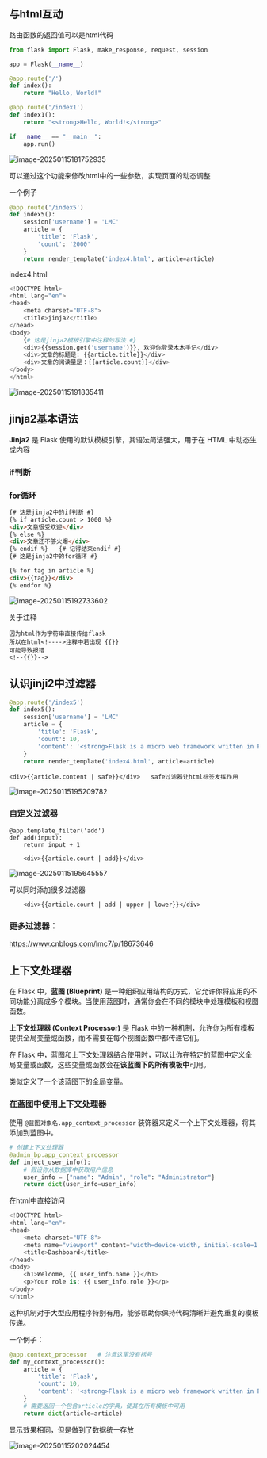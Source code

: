 ## 与html互动

路由函数的返回值可以是html代码

```python
from flask import Flask, make_response, request, session

app = Flask(__name__)

@app.route('/')
def index():
    return "Hello, World!"

@app.route('/index1')
def index1():
    return "<strong>Hello, World!</strong>"

if __name__ == "__main__":
    app.run()
```

![image-20250115181752935](https://s2.loli.net/2025/01/15/ZDhUC845EPoFcNn.png)

可以通过这个功能来修改html中的一些参数，实现页面的动态调整

一个例子

```python
@app.route('/index5')
def index5():
    session['username'] = 'LMC'
    article = {
        'title': 'Flask',
        'count': '2000'
    }
    return render_template('index4.html', article=article)
```

index4.html

```python
<!DOCTYPE html>
<html lang="en">
<head>
    <meta charset="UTF-8">
    <title>jinja2</title>
</head>
<body>
    {# 这是jinja2模板引擎中注释的写法 #}
    <div>{{session.get('username')}}, 欢迎你登录木木手记</div>
    <div>文章的标题是: {{article.title}}</div>
    <div>文章的阅读量是：{{article.count}}</div>
</body>
</html>
```

![image-20250115191835411](https://s2.loli.net/2025/01/15/gXjrSpF7hNx2no6.png)





## jinja2基本语法

**Jinja2** 是 Flask 使用的默认模板引擎，其语法简洁强大，用于在 HTML 中动态生成内容

### if判断

### for循环

```html
{# 这是jinja2中的if判断 #}
{% if article.count > 1000 %}
<div>文章很受欢迎</div>
{% else %}
<div>文章还不够火爆</div>
{% endif %}   {# 记得结束endif #}
{# 这是jinja2中的for循环 #}

{% for tag in article %}
<div>{{tag}}</div>
{% endfor %}
```

![image-20250115192733602](https://s2.loli.net/2025/01/15/NEDPQfRl9dvtHxj.png)

关于注释

```
因为html作为字符串直接传给flask
所以在html<!---->注释中若出现 {{}}
可能导致报错
<!--{{}}-->
```



## 认识jinji2中过滤器

```python
@app.route('/index5')
def index5():
    session['username'] = 'LMC'
    article = {
        'title': 'Flask',
        'count': 10,
        'content': '<strong>Flask is a micro web framework written in Python.</strong>'
    }
    return render_template('index4.html', article=article)
```

```
<div>{{article.content | safe}}</div>   safe过滤器让html标签发挥作用
```

![image-20250115195209782](https://s2.loli.net/2025/01/15/ZuX3ztrHpOgYRsb.png)

### 自定义过滤器

```
@app.template_filter('add')
def add(input):
    return input + 1
```

```
    <div>{{article.count | add}}</div>
```

![image-20250115195645557](https://s2.loli.net/2025/01/15/vbI1rkHMAdehsKx.png)

可以同时添加很多过滤器

```
    <div>{{article.count | add | upper | lower}}</div>
```



### 更多过滤器：

https://www.cnblogs.com/lmc7/p/18673646



## 上下文处理器

在 Flask 中，**蓝图 (Blueprint)** 是一种组织应用结构的方式，它允许你将应用的不同功能分离成多个模块。当使用蓝图时，通常你会在不同的模块中处理模板和视图函数。

**上下文处理器 (Context Processor)** 是 Flask 中的一种机制，允许你为所有模板提供全局变量或函数，而不需要在每个视图函数中都传递它们。

在 Flask 中，蓝图和上下文处理器结合使用时，可以让你在特定的蓝图中定义全局变量或函数，这些变量或函数会在**该蓝图下的所有模板中**可用。

类似定义了一个该蓝图下的全局变量。

### **在蓝图中使用上下文处理器** 

使用 `@蓝图对象名.app_context_processor` 装饰器来定义一个上下文处理器，将其添加到蓝图中。

```python
# 创建上下文处理器
@admin_bp.app_context_processor
def inject_user_info():
    # 假设你从数据库中获取用户信息
    user_info = {"name": "Admin", "role": "Administrator"}
    return dict(user_info=user_info)
```

在html中直接访问

```python
<!DOCTYPE html>
<html lang="en">
<head>
    <meta charset="UTF-8">
    <meta name="viewport" content="width=device-width, initial-scale=1.0">
    <title>Dashboard</title>
</head>
<body>
    <h1>Welcome, {{ user_info.name }}</h1>
    <p>Your role is: {{ user_info.role }}</p>
</body>
</html>
```

这种机制对于大型应用程序特别有用，能够帮助你保持代码清晰并避免重复的模板传递。

一个例子：

```python
@app.context_processor   # 注意这里没有括号
def my_context_processor():
    article = {
        'title': 'Flask',
        'count': 10,
        'content': '<strong>Flask is a micro web framework written in Python.</strong>'
    }
    # 需要返回一个包含article的字典，使其在所有模板中可用
    return dict(article=article)
```

显示效果相同，但是做到了数据统一存放

![image-20250115202024454](https://s2.loli.net/2025/01/15/ulWHbkxNnX5JfPI.png)